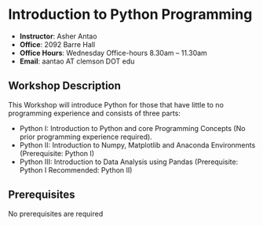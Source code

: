 # Introduction to Python Programming

- **Instructor**: Asher Antao
- **Office**: 2092 Barre Hall
- **Office Hours**: Wednesday Office-hours 8.30am – 11.30am
- **Email**: aantao AT clemson DOT edu

## Workshop Description

This Workshop will introduce Python for those that have little to no programming experience and consists of three parts:
- Python I: Introduction to Python and core Programming Concepts (No prior programming experience required).
- Python II: Introduction to Numpy, Matplotlib and Anaconda Environments (Prerequisite: Python I)
- Python III: Introduction to Data Analysis using Pandas (Prerequisite: Python I Recommended: Python II)

## Prerequisites

No prerequisites are required
